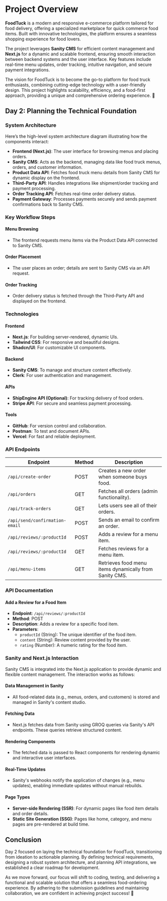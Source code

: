 # Project Overview

**FoodTuck** is a modern and responsive e-commerce platform tailored for food delivery, offering a specialized marketplace for quick commerce food items. Built with innovative technologies, the platform ensures a seamless shopping experience for food lovers.

The project leverages **Sanity CMS** for efficient content management and **Next.js** for a dynamic and scalable frontend, ensuring smooth interaction between backend systems and the user interface. Key features include real-time menu updates, order tracking, intuitive navigation, and secure payment integrations.

The vision for FoodTuck is to become the go-to platform for food truck enthusiasts, combining cutting-edge technology with a user-friendly design. This project highlights scalability, efficiency, and a food-first approach, providing a unique and comprehensive ordering experience. 🚀

## Day 2: Planning the Technical Foundation

### System Architecture

Here’s the high-level system architecture diagram illustrating how the components interact:

- **Frontend (Next.js)**: The user interface for browsing menus and placing orders.
- **Sanity CMS**: Acts as the backend, managing data like food truck menus, orders, and customer information.
- **Product Data API**: Fetches food truck menu details from Sanity CMS for dynamic display on the frontend.
- **Third-Party API**: Handles integrations like shipment/order tracking and payment processing.
- **Order Tracking API**: Fetches real-time order delivery status.
- **Payment Gateway**: Processes payments securely and sends payment confirmations back to Sanity CMS.

### Key Workflow Steps

#### Menu Browsing

- The frontend requests menu items via the Product Data API connected to Sanity CMS.

#### Order Placement

- The user places an order; details are sent to Sanity CMS via an API request.

#### Order Tracking

- Order delivery status is fetched through the Third-Party API and displayed on the frontend.

### Technologies

#### Frontend

- **Next.js**: For building server-rendered, dynamic UIs.
- **Tailwind CSS**: For responsive and beautiful designs.
- **Shadcn/UI**: For customizable UI components.

#### Backend

- **Sanity CMS**: To manage and structure content effectively.
- **Clerk**: For user authentication and management.

#### APIs

- **ShipEngine API (Optional)**: For tracking delivery of food orders.
- **Stripe API**: For secure and seamless payment processing.

#### Tools

- **GitHub**: For version control and collaboration.
- **Postman**: To test and document APIs.
- **Vercel**: For fast and reliable deployment.

### API Endpoints

| Endpoint                        | Method | Description                                      |
|---------------------------------|--------|--------------------------------------------------|
| `/api/create-order`             | POST   | Creates a new order when someone buys food.      |
| `/api/orders`                   | GET    | Fetches all orders (admin functionality).        |
| `/api/track-orders`             | GET    | Lets users see all of their orders.              |
| `/api/send/confirmation-email`  | POST   | Sends an email to confirm an order.              |
| `/api/reviews/:productId`       | POST   | Adds a review for a menu item.                   |
| `/api/reviews/:productId`       | GET    | Fetches reviews for a menu item.                 |
| `/api/menu-items`               | GET    | Retrieves food menu items dynamically from Sanity CMS. |

### API Documentation

#### Add a Review for a Food Item

- **Endpoint**: `/api/reviews/:productId`
- **Method**: POST
- **Description**: Adds a review for a specific food item.
- **Parameters**:
    - `productId` (String): The unique identifier of the food item.
    - `content` (String): Review content provided by the user.
    - `rating` (Number): A numeric rating for the food item.

### Sanity and Next.js Interaction

Sanity CMS is integrated into the Next.js application to provide dynamic and flexible content management. The interaction works as follows:

#### Data Management in Sanity

- All food-related data (e.g., menus, orders, and customers) is stored and managed in Sanity's content studio.

#### Fetching Data

- Next.js fetches data from Sanity using GROQ queries via Sanity's API endpoints. These queries retrieve structured content.

#### Rendering Components

- The fetched data is passed to React components for rendering dynamic and interactive user interfaces.

#### Real-Time Updates

- Sanity's webhooks notify the application of changes (e.g., menu updates), enabling immediate updates without manual rebuilds.

#### Page Types

- **Server-side Rendering (SSR)**: For dynamic pages like food item details and order details.
- **Static Site Generation (SSG)**: Pages like home, category, and menu pages are pre-rendered at build time.

## Conclusion

Day 2 focused on laying the technical foundation for FoodTuck, transitioning from ideation to actionable planning. By defining technical requirements, designing a robust system architecture, and planning API integrations, we established a clear roadmap for development.

As we move forward, our focus will shift to coding, testing, and delivering a functional and scalable solution that offers a seamless food-ordering experience. By adhering to the submission guidelines and maintaining collaboration, we are confident in achieving project success! 🚀